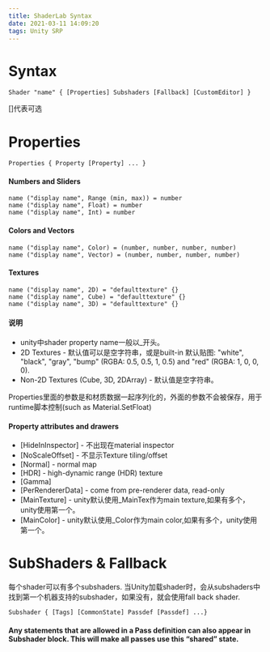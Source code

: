 ```yaml
---
title: ShaderLab Syntax
date: 2021-03-11 14:09:20
tags: Unity SRP
---
```


# Syntax
```HLSL
Shader "name" { [Properties] Subshaders [Fallback] [CustomEditor] }
```
[]代表可选

<!-- more -->

# Properties
```HLSL
Properties { Property [Property] ... }
```
#### Numbers and Sliders
```HLSL
name ("display name", Range (min, max)) = number
name ("display name", Float) = number
name ("display name", Int) = number
```
#### Colors and Vectors
```HLSL
name ("display name", Color) = (number, number, number, number)
name ("display name", Vector) = (number, number, number, number)
```
#### Textures
```HLSL
name ("display name", 2D) = "defaulttexture" {}
name ("display name", Cube) = "defaulttexture" {}
name ("display name", 3D) = "defaulttexture" {}
```

#### 说明
* unity中shader property name一般以_开头。
* 2D Textures - 默认值可以是空字符串，或是built-in 默认贴图: "white", "black", "gray", "bump" (RGBA: 0.5, 0.5, 1, 0.5) and "red" (RGBA: 1, 0, 0, 0).
* Non-2D Textures (Cube, 3D, 2DArray) - 默认值是空字符串。

Properties里面的参数是和材质数据一起序列化的，外面的参数不会被保存，用于runtime脚本控制(such as Material.SetFloat)

#### Property attributes and drawers
* [HideInInspector] - 不出现在material inspector
* [NoScaleOffset] - 不显示Texture tiling/offset
* [Normal] - normal map
* [HDR] - high-dynamic range (HDR) texture
* [Gamma] 
* [PerRendererData] - come from pre-renderer data, read-only
* [MainTexture] - unity默认使用_MainTex作为main texture,如果有多个，unity使用第一个。
* [MainColor] - unity默认使用_Color作为main color,如果有多个，unity使用第一个。



# SubShaders & Fallback
每个shader可以有多个subshaders. 当Unity加载shader时，会从subshaders中找到第一个机器支持的subshader，如果没有，就会使用fall back shader.
```HLSL
Subshader { [Tags] [CommonState] Passdef [Passdef] ...}
```

#### Any statements that are allowed in a Pass definition can also appear in Subshader block. This will make all passes use this “shared” state.

